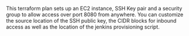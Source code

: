 This terraform plan sets up an EC2 instance, SSH Key pair and a security group to allow
access over port 8080 from anywhere. 
You can customize the source location of the SSH public key, the CIDR blocks for inbound access
as well as the location of the jenkins provisioning script. 
